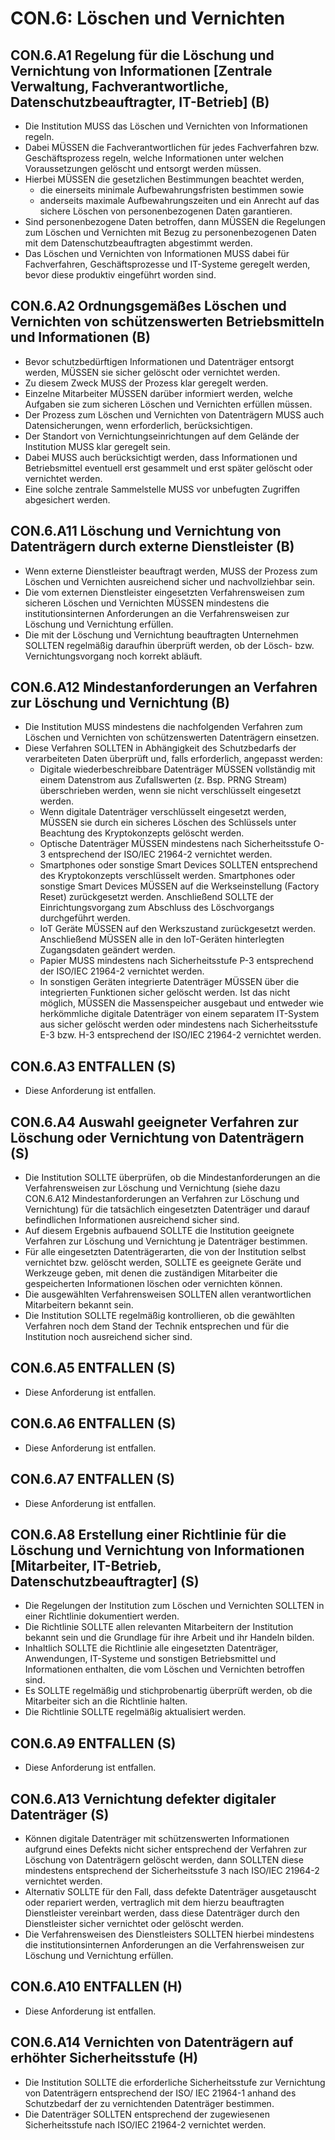 # CON.6: Löschen und Vernichten

## CON.6.A1 Regelung für die Löschung und Vernichtung von Informationen [Zentrale Verwaltung, Fachverantwortliche, Datenschutzbeauftragter, IT-Betrieb] (B)

- Die Institution MUSS das Löschen und Vernichten von Informationen regeln.
- Dabei MÜSSEN die Fachverantwortlichen für jedes Fachverfahren bzw. Geschäftsprozess regeln, welche Informationen unter welchen Voraussetzungen gelöscht und entsorgt werden müssen.
- Hierbei MÜSSEN die gesetzlichen Bestimmungen beachtet werden,
    - die einerseits minimale Aufbewahrungsfristen bestimmen sowie
    - anderseits maximale Aufbewahrungszeiten und ein Anrecht auf das sichere Löschen von personenbezogenen Daten garantieren.
- Sind personenbezogene Daten betroffen, dann MÜSSEN die Regelungen zum Löschen und Vernichten mit Bezug zu personenbezogenen Daten mit dem Datenschutzbeauftragten abgestimmt werden.
- Das Löschen und Vernichten von Informationen MUSS dabei für Fachverfahren, Geschäftsprozesse und IT-Systeme geregelt werden, bevor diese produktiv eingeführt worden sind.

## CON.6.A2 Ordnungsgemäßes Löschen und Vernichten von schützenswerten Betriebsmitteln und Informationen (B)

- Bevor schutzbedürftigen Informationen und Datenträger entsorgt werden, MÜSSEN sie sicher gelöscht oder vernichtet werden.
- Zu diesem Zweck MUSS der Prozess klar geregelt werden.
- Einzelne Mitarbeiter MÜSSEN darüber informiert werden, welche Aufgaben sie zum sicheren Löschen und Vernichten erfüllen müssen.
- Der Prozess zum Löschen und Vernichten von Datenträgern MUSS auch Datensicherungen, wenn erforderlich, berücksichtigen.
- Der Standort von Vernichtungseinrichtungen auf dem Gelände der Institution MUSS klar geregelt sein.
- Dabei MUSS auch berücksichtigt werden, dass Informationen und Betriebsmittel eventuell erst gesammelt und erst später gelöscht oder vernichtet werden.
- Eine solche zentrale Sammelstelle MUSS vor unbefugten Zugriffen abgesichert werden.

## CON.6.A11 Löschung und Vernichtung von Datenträgern durch externe Dienstleister (B)

- Wenn externe Dienstleister beauftragt werden, MUSS der Prozess zum Löschen und Vernichten ausreichend sicher und nachvollziehbar sein.
- Die vom externen Dienstleister eingesetzten Verfahrensweisen zum sicheren Löschen und Vernichten MÜSSEN mindestens die institutionsinternen Anforderungen an die Verfahrensweisen zur Löschung und Vernichtung erfüllen.
- Die mit der Löschung und Vernichtung beauftragten Unternehmen SOLLTEN regelmäßig daraufhin überprüft werden, ob der Lösch- bzw. Vernichtungsvorgang noch korrekt abläuft.

## CON.6.A12 Mindestanforderungen an Verfahren zur Löschung und Vernichtung (B)

- Die Institution MUSS mindestens die nachfolgenden Verfahren zum Löschen und Vernichten von schützenswerten Datenträgern einsetzen.
- Diese Verfahren SOLLTEN in Abhängigkeit des Schutzbedarfs der verarbeiteten Daten überprüft und, falls erforderlich, angepasst werden:
    - Digitale wiederbeschreibbare Datenträger MÜSSEN vollständig mit einem Datenstrom aus Zufallswerten (z. Bsp. PRNG Stream) überschrieben werden, wenn sie nicht verschlüsselt eingesetzt werden.
    - Wenn digitale Datenträger verschlüsselt eingesetzt werden, MÜSSEN sie durch ein sicheres Löschen des Schlüssels unter Beachtung des Kryptokonzepts gelöscht werden.
    - Optische Datenträger MÜSSEN mindestens nach Sicherheitsstufe O-3 entsprechend der ISO/IEC 21964-2 vernichtet werden.
    - Smartphones oder sonstige Smart Devices SOLLTEN entsprechend des Kryptokonzepts verschlüsselt werden. Smartphones oder sonstige Smart Devices MÜSSEN auf die Werkseinstellung (Factory Reset) zurückgesetzt werden. Anschließend SOLLTE der Einrichtungsvorgang zum Abschluss des Löschvorgangs durchgeführt werden.
    - IoT Geräte MÜSSEN auf den Werkszustand zurückgesetzt werden. Anschließend MÜSSEN alle in den IoT-Geräten hinterlegten Zugangsdaten geändert werden.
    - Papier MUSS mindestens nach Sicherheitsstufe P-3 entsprechend der ISO/IEC 21964-2 vernichtet werden.
    - In sonstigen Geräten integrierte Datenträger MÜSSEN über die integrierten Funktionen sicher gelöscht werden. Ist das nicht möglich, MÜSSEN die Massenspeicher ausgebaut und entweder wie herkömmliche digitale Datenträger von einem separatem IT-System aus sicher gelöscht werden oder mindestens nach Sicherheitsstufe E-3 bzw. H-3 entsprechend der ISO/IEC 21964-2 vernichtet werden.

## CON.6.A3 ENTFALLEN (S)

- Diese Anforderung ist entfallen.

## CON.6.A4 Auswahl geeigneter Verfahren zur Löschung oder Vernichtung von Datenträgern (S)

- Die Institution SOLLTE überprüfen, ob die Mindestanforderungen an die Verfahrensweisen zur Löschung und Vernichtung (siehe dazu CON.6.A12 Mindestanforderungen an Verfahren zur Löschung und Vernichtung) für die tatsächlich eingesetzten Datenträger und darauf befindlichen Informationen ausreichend sicher sind.
- Auf diesem Ergebnis aufbauend SOLLTE die Institution geeignete Verfahren zur Löschung und Vernichtung je Datenträger bestimmen.
- Für alle eingesetzten Datenträgerarten, die von der Institution selbst vernichtet bzw. gelöscht werden, SOLLTE es geeignete Geräte und Werkzeuge geben, mit denen die zuständigen Mitarbeiter die gespeicherten Informationen löschen oder vernichten können.
- Die ausgewählten Verfahrensweisen SOLLTEN allen verantwortlichen Mitarbeitern bekannt sein.
- Die Institution SOLLTE regelmäßig kontrollieren, ob die gewählten Verfahren noch dem Stand der Technik entsprechen und für die Institution noch ausreichend sicher sind.

## CON.6.A5 ENTFALLEN (S)

- Diese Anforderung ist entfallen.

## CON.6.A6 ENTFALLEN (S)

- Diese Anforderung ist entfallen.

## CON.6.A7 ENTFALLEN (S)

- Diese Anforderung ist entfallen.

## CON.6.A8 Erstellung einer Richtlinie für die Löschung und Vernichtung von Informationen [Mitarbeiter, IT-Betrieb, Datenschutzbeauftragter] (S)

- Die Regelungen der Institution zum Löschen und Vernichten SOLLTEN in einer Richtlinie dokumentiert werden.
- Die Richtlinie SOLLTE allen relevanten Mitarbeitern der Institution bekannt sein und die Grundlage für ihre Arbeit und ihr Handeln bilden.
- Inhaltlich SOLLTE die Richtlinie alle eingesetzten Datenträger, Anwendungen, IT-Systeme und sonstigen Betriebsmittel und Informationen enthalten, die vom Löschen und Vernichten betroffen sind.
- Es SOLLTE regelmäßig und stichprobenartig überprüft werden, ob die Mitarbeiter sich an die Richtlinie halten.
- Die Richtlinie SOLLTE regelmäßig aktualisiert werden.

## CON.6.A9 ENTFALLEN (S)

- Diese Anforderung ist entfallen.

## CON.6.A13 Vernichtung defekter digitaler Datenträger (S)

- Können digitale Datenträger mit schützenswerten Informationen aufgrund eines Defekts nicht sicher entsprechend der Verfahren zur Löschung von Datenträgern gelöscht werden, dann SOLLTEN diese mindestens entsprechend der Sicherheitsstufe 3 nach ISO/IEC 21964-2 vernichtet werden.
- Alternativ SOLLTE für den Fall, dass defekte Datenträger ausgetauscht oder repariert werden, vertraglich mit dem hierzu beauftragten Dienstleister vereinbart werden, dass diese Datenträger durch den Dienstleister sicher vernichtet oder gelöscht werden.
- Die Verfahrensweisen des Dienstleisters SOLLTEN hierbei mindestens die institutionsinternen Anforderungen an die Verfahrensweisen zur Löschung und Vernichtung erfüllen.

## CON.6.A10 ENTFALLEN (H)

- Diese Anforderung ist entfallen.

## CON.6.A14 Vernichten von Datenträgern auf erhöhter Sicherheitsstufe (H)

- Die Institution SOLLTE die erforderliche Sicherheitsstufe zur Vernichtung von Datenträgern entsprechend der ISO/ IEC 21964-1 anhand des Schutzbedarf der zu vernichtenden Datenträger bestimmen.
- Die Datenträger SOLLTEN entsprechend der zugewiesenen Sicherheitsstufe nach ISO/IEC 21964-2 vernichtet werden.



